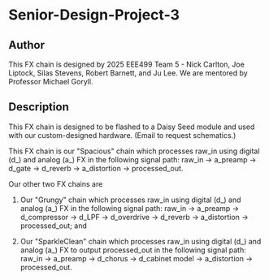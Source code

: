 # Senior-Design-Project-3

## Author
This FX chain is designed by 2025 EEE499 Team 5 - Nick Carlton, Joe Liptock, Silas Stevens, Robert Barnett, and Ju Lee. We are mentored by Professor Michael Goryll.

## Description
This FX chain is designed to be flashed to a Daisy Seed module and used with our custom-designed hardware. (Email to request schematics.) 

This FX chain is our "Spacious" chain which processes raw_in using digital (d_) and analog (a_) FX in the following signal path:
raw_in -> a_preamp -> d_gate -> d_reverb -> a_distortion -> processed_out.

Our other two FX chains are 

1) Our "Grungy" chain which processes raw_in using digital (d_) and analog (a_) FX in the following signal path:
raw_in -> a_preamp -> d_compressor -> d_LPF -> d_overdrive -> d_reverb -> a_distortion -> processed_out; and

2) Our "SparkleClean" chain which processes raw_in using digital (d_) and analog (a_) FX to output processed_out in the following signal path:
raw_in -> a_preamp -> d_chorus -> d_cabinet model -> a_distortion -> processed_out.
